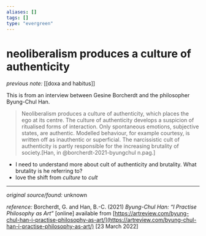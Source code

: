 ```yaml
---
aliases: []
tags: []
type: "evergreen"
---
```


# neoliberalism produces a culture of authenticity

_previous note:_ [[doxa and habitus]]

This is from an interview between Gesine Borcherdt and the philosopher Byung-Chul Han. 

> Neoliberalism produces a culture of authenticity, which places the ego at its centre. The culture of authenticity develops a suspicion of ritualised forms of interaction. Only spontaneous emotions, subjective states, are authentic. Modelled behaviour, for example courtesy, is written off as inauthentic or superficial. The narcissistic cult of authenticity is partly responsible for the increasing brutality of society.[Han, in @borcherdt-2021-byungchul n.pag.]

- I need to understand more about cult of authenticity and brutality. What brutality is he referring to? 
- love the shift from _culture_ to _cult_


---

_original source/found:_ unknown

_reference:_ Borcherdt, G. and Han, B.-C. (2021) _Byung-Chul Han: “I Practise Philosophy as Art”_ [online] available from [https://artreview.com/byung-chul-han-i-practise-philosophy-as-art/](https://artreview.com/byung-chul-han-i-practise-philosophy-as-art/) [23 March 2022]



